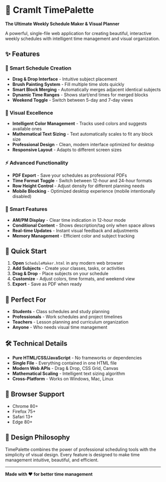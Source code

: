 # 🎨 CramIt TimePalette

**The Ultimate Weekly Schedule Maker & Visual Planner**

A powerful, single-file web application for creating beautiful, interactive weekly schedules with intelligent time management and visual organization.

## ✨ Features

### 🎯 **Smart Schedule Creation**
- **Drag & Drop Interface** - Intuitive subject placement
- **Brush Painting System** - Fill multiple time slots quickly
- **Smart Block Merging** - Automatically merges adjacent identical subjects
- **Dynamic Time Ranges** - Shows start/end times for merged blocks
- **Weekend Toggle** - Switch between 5-day and 7-day views

### 🎨 **Visual Excellence**
- **Intelligent Color Management** - Tracks used colors and suggests available ones
- **Mathematical Text Sizing** - Text automatically scales to fit any block size
- **Professional Design** - Clean, modern interface optimized for desktop
- **Responsive Layout** - Adapts to different screen sizes

### ⚡ **Advanced Functionality**
- **PDF Export** - Save your schedules as professional PDFs
- **Time Format Toggle** - Switch between 12-hour and 24-hour formats
- **Row Height Control** - Adjust density for different planning needs
- **Mobile Blocking** - Optimized desktop experience (mobile intentionally disabled)

### 🧠 **Smart Features**
- **AM/PM Display** - Clear time indication in 12-hour mode
- **Conditional Content** - Shows description/tag only when space allows
- **Real-time Updates** - Instant visual feedback and adjustments
- **Memory Management** - Efficient color and subject tracking

## 🚀 Quick Start

1. **Open** `ScheduleMaker.html` in any modern web browser
2. **Add Subjects** - Create your classes, tasks, or activities
3. **Drag & Drop** - Place subjects on your schedule
4. **Customize** - Adjust colors, time formats, and weekend view
5. **Export** - Save as PDF when ready

## 🎯 Perfect For

- **Students** - Class schedules and study planning
- **Professionals** - Work schedules and project timelines  
- **Teachers** - Lesson planning and curriculum organization
- **Anyone** - Who needs visual time management

## 🛠️ Technical Details

- **Pure HTML/CSS/JavaScript** - No frameworks or dependencies
- **Single File** - Everything contained in one HTML file
- **Modern Web APIs** - Drag & Drop, CSS Grid, Canvas
- **Mathematical Scaling** - Intelligent text sizing algorithm
- **Cross-Platform** - Works on Windows, Mac, Linux

## 📱 Browser Support

- Chrome 80+
- Firefox 75+
- Safari 13+
- Edge 80+

## 🎨 Design Philosophy

TimePalette combines the power of professional scheduling tools with the simplicity of visual design. Every feature is designed to make time management intuitive, beautiful, and efficient.

---

**Made with ❤️ for better time management**
